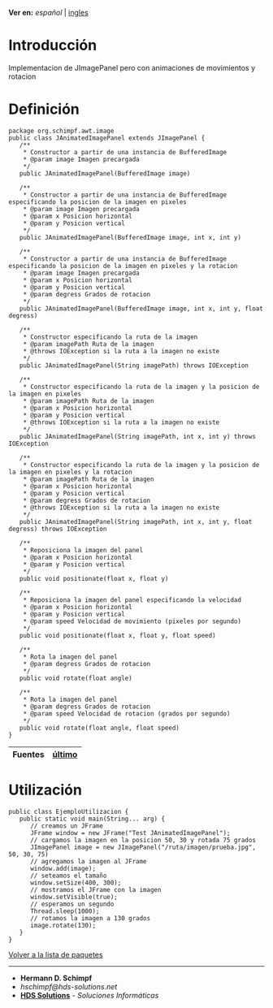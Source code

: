 **Ver en:** _español_ | [ingles](http://code.google.com/p/javaclassesrepository/wiki/JAnimatedImagePanel?tm=6&wl=en)

# Introducción #
Implementacion de JImagePanel pero con animaciones de movimientos y rotacion
# Definición #
```
package org.schimpf.awt.image
public class JAnimatedImagePanel extends JImagePanel {
   /**
    * Constructor a partir de una instancia de BufferedImage
    * @param image Imagen precargada
    */
   public JAnimatedImagePanel(BufferedImage image)

   /**
    * Constructor a partir de una instancia de BufferedImage especificando la posicion de la imagen en pixeles
    * @param image Imagen precargada
    * @param x Posicion horizontal
    * @param y Posicion vertical
    */
   public JAnimatedImagePanel(BufferedImage image, int x, int y)

   /**
    * Constructor a partir de una instancia de BufferedImage especificando la posicion de la imagen en pixeles y la rotacion
    * @param image Imagen precargada
    * @param x Posicion horizontal
    * @param y Posicion vertical
    * @param degress Grados de rotacion
    */
   public JAnimatedImagePanel(BufferedImage image, int x, int y, float degress)

   /**
    * Constructor especificando la ruta de la imagen
    * @param imagePath Ruta de la imagen
    * @throws IOException si la ruta a la imagen no existe
    */
   public JAnimatedImagePanel(String imagePath) throws IOException

   /**
    * Constructor especificando la ruta de la imagen y la posicion de la imagen en pixeles
    * @param imagePath Ruta de la imagen
    * @param x Posicion horizontal
    * @param y Posicion vertical
    * @throws IOException si la ruta a la imagen no existe
    */
   public JAnimatedImagePanel(String imagePath, int x, int y) throws IOException

   /**
    * Constructor especificando la ruta de la imagen y la posicion de la imagen en pixeles y la rotacion
    * @param imagePath Ruta de la imagen
    * @param x Posicion horizontal
    * @param y Posicion vertical
    * @param degress Grados de rotacion
    * @throws IOException si la ruta a la imagen no existe
    */
   public JAnimatedImagePanel(String imagePath, int x, int y, float degress) throws IOException

   /**
    * Reposiciona la imagen del panel
    * @param x Posicion horizontal
    * @param y Posicion vertical
    */
   public void positionate(float x, float y)

   /**
    * Reposiciona la imagen del panel especificando la velocidad
    * @param x Posicion horizontal
    * @param y Posicion vertical
    * @param speed Velocidad de movimiento (pixeles por segundo)
    */
   public void positionate(float x, float y, float speed)

   /**
    * Rota la imagen del panel
    * @param degress Grados de rotacion
    */
   public void rotate(float angle)

   /**
    * Rota la imagen del panel
    * @param degress Grados de rotacion
    * @param speed Velocidad de rotacion (grados por segundo)
    */
   public void rotate(float angle, float speed)
}
```
| **Fuentes** | [último](http://code.google.com/p/javaclassesrepository/source/browse/Trunk/awt/src/org/schimpf/awt/image/JAnimatedImagePanel.java) |
|:------------|:-------------------------------------------------------------------------------------------------------------------------------------|

# Utilización #
```
public class EjemploUtilizacion {
   public static void main(String... arg) {
      // creamos un JFrame
      JFrame window = new JFrame("Test JAnimatedImagePanel");
      // cargamos la imagen en la posicion 50, 30 y rotada 75 grados
      JImagePanel image = new JImagePanel("/ruta/imagen/prueba.jpg", 50, 30, 75)
      // agregamos la imagen al JFrame
      window.add(image);
      // seteamos el tamaño
      window.setSize(400, 300);
      // mostramos el JFrame con la imagen
      window.setVisible(true);
      // esperamos un segundo
      Thread.sleep(1000);
      // rotamos la imagen a 130 grados
      image.rotate(130);
   }
}
```

[Volver a la lista de paquetes](http://code.google.com/p/javaclassesrepository/wiki/packages?tm=6&wl=es)

---

  * **Hermann D. Schimpf**
  * _hschimpf@hds-solutions.net_
  * **[HDS Solutions](http://hds-solutions.net)** - _Soluciones Informáticas_